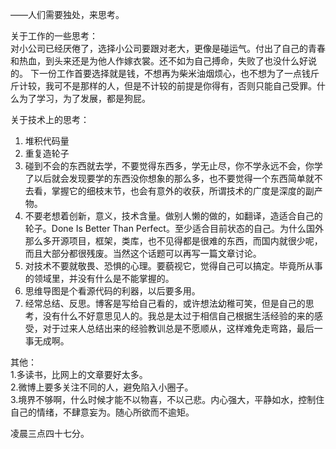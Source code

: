 ——人们需要独处，来思考。  

关于工作的一些思考：   
对小公司已经厌倦了，选择小公司要跟对老大，更像是碰运气。付出了自己的青春和热血，到头来还是为他人作嫁衣裳。还不如为自己搏命，失败了也没什么好说的。
下一份工作首要选择就是钱，不想再为柴米油烟烦心，也不想为了一点钱斤斤计较，我可不是那样的人，但是不计较的前提是你得有，否则只能自己受罪。什么为了学习，为了发展，都是狗屁。

关于技术上的思考：  
1. 堆积代码量  
2. 重复造轮子  
3. 碰到不会的东西就去学，不要觉得东西多，学无止尽，你不学永远不会，你学了以后就会发现要学的东西没你想象的那么多，也不要觉得一个东西简单就不去看，掌握它的细枝末节，也会有意外的收获，所谓技术的广度是深度的副产物。  
4. 不要老想着创新，意义，技术含量。做别人懒的做的，如翻译，造适合自己的轮子。Done Is Better Than Perfect。至少适合目前状态的自己。为什么国外那么多开源项目，框架，类库，也不见得都是很难的东西，而国内就很少呢，而且大部分都很残废。当然这个话题可以再写一篇文章讨论。  
5. 对技术不要就敬畏、恐惧的心理。要藐视它，觉得自己可以搞定。毕竟所从事的领域里，并没有什么是不能掌握的。  
6. 思维导图是个看源代码的利器，以后要多用。  
7. 经常总结、反思。博客是写给自己看的，或许想法幼稚可笑，但是自己的思考，没有什么不好意思见人的。我总是太过于相信自己根据生活经验的来的感受，对于过来人总结出来的经验教训总是不愿顺从，这样难免走弯路，最后一事无成啊。  

其他：  
1.多读书，比网上的文章要好太多。  
2.微博上要多关注不同的人，避免陷入小圈子。  
3.境界不够啊，什么时候才能不以物喜，不以己悲。内心强大，平静如水，控制住自己的情绪，不肆意妄为。随心所欲而不逾矩。  


凌晨三点四十七分。

